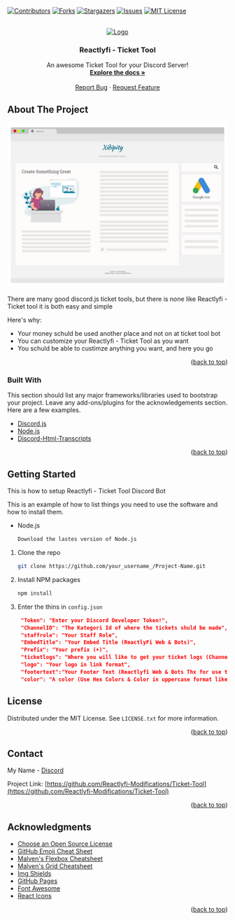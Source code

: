 <div id="top"></div>


[![Contributors][contributors-shield]][contributors-url]
[![Forks][forks-shield]][forks-url]
[![Stargazers][stars-shield]][stars-url]
[![Issues][issues-shield]][issues-url]
[![MIT License][license-shield]][license-url]





<br />
<div align="center">
  <a href="https://github.com/othneildrew/Best-README-Template">
    <img src="https://cdn.discordapp.com/attachments/961180157756968960/967457490482638919/Untitled.png" alt="Logo" width="200" height="200">
  </a>

  <h3 align="center">Reactlyfi - Ticket Tool</h3>

  <p align="center">
    An awesome Ticket Tool for your Discord Server!
    <br />
    <a href="https://github.com/Reactlyfi-Modifications/Ticket-Tool"><strong>Explore the docs »</strong></a>
    <br />
    <br />
    <!-- <a href="https://github.com/othneildrew/Best-README-Template">View Demo</a> -->
    <a href="https://github.com/Reactlyfi-Modifications/Ticket-Tool/issues">Report Bug</a>
    ·
    <a href="https://github.com/Reactlyfi-Modifications/Ticket-Tool/issues">Request Feature</a>
  </p>
</div>


<!-- ABOUT THE PROJECT -->
## About The Project

[![Product Name Screen Shot][product-screenshot]](https://example.com)

There are many good discord.js ticket tools, but there is none like Reactlyfi - Ticket tool it is both easy and simple

Here's why:
* Your money schuld be used another place and not on at ticket tool bot
* You can customize your Reactlyfi - Ticket Tool as you want
* You schuld be able to custimze anything you want, and here you go


<p align="right">(<a href="#top">back to top</a>)</p>



### Built With

This section should list any major frameworks/libraries used to bootstrap your project. Leave any add-ons/plugins for the acknowledgements section. Here are a few examples.

* [Discord.js](https://discord.js.org/#/)
* [Node.js](https://nodejs.org/en/)
* [Discord-Html-Transcripts](https://www.npmjs.com/package/discord-html-transcripts)

<p align="right">(<a href="#top">back to top</a>)</p>


<!-- GETTING STARTED -->
## Getting Started

This is how to setup Reactlyfi - Ticket Tool Discord Bot


This is an example of how to list things you need to use the software and how to install them.
* Node.js
  ```sh
  Download the lastes version of Node.js
  ```


1. Clone the repo
   ```sh
   git clone https://github.com/your_username_/Project-Name.git
   ```
2. Install NPM packages
   ```sh
   npm install
   ```
3. Enter the thins in `config.json`
   ```json
    "Token": "Enter your Discord Developer Token!",
    "ChannelID": "The Kategori Id of where the tickets shuld be made",
    "staffrole": "Your Staff Role",
    "EmbedTitle": "Your Embed Title (ReactlyFi Web & Bots)",
    "Prefix": "Your prefix (+)",
    "ticketlogs": "Where you will like to get your ticket logs (Channel ID)",
    "logo": "Your logo in link format",
    "footertext":"Your Footer Text (Reactlyfi Web & Bots Thx for use the ticket tool)",
    "color": "A color (Use Hex Colors & Color in uppercase format like BLUE)"
   ```



<!-- LICENSE -->
## License

Distributed under the MIT License. See `LICENSE.txt` for more information.

<p align="right">(<a href="#top">back to top</a>)</p>



<!-- CONTACT -->
## Contact

My Name - [Discord](CPTRICO#5167)

Project Link: [https://github.com/Reactlyfi-Modifications/Ticket-Tool](https://github.com/Reactlyfi-Modifications/Ticket-Tool)

<p align="right">(<a href="#top">back to top</a>)</p>


<!-- ACKNOWLEDGMENTS -->
## Acknowledgments


* [Choose an Open Source License](https://choosealicense.com)
* [GitHub Emoji Cheat Sheet](https://www.webpagefx.com/tools/emoji-cheat-sheet)
* [Malven's Flexbox Cheatsheet](https://flexbox.malven.co/)
* [Malven's Grid Cheatsheet](https://grid.malven.co/)
* [Img Shields](https://shields.io)
* [GitHub Pages](https://pages.github.com)
* [Font Awesome](https://fontawesome.com)
* [React Icons](https://react-icons.github.io/react-icons/search)

<p align="right">(<a href="#top">back to top</a>)</p>



<!-- MARKDOWN LINKS & IMAGES -->
<!-- https://www.markdownguide.org/basic-syntax/#reference-style-links -->
[contributors-shield]: https://img.shields.io/github/contributors/Reactlyfi-Modifications/Ticket-Tool.svg?style=for-the-badge
[contributors-url]: https://github.com/Reactlyfi-Modifications/Ticket-Tool/graphs/contributors
[forks-shield]: https://img.shields.io/github/forks/Reactlyfi-Modifications/Ticket-Tool.svg?style=for-the-badge
[forks-url]: https://github.com/Reactlyfi-Modifications/Ticket-Tool/network/members
[stars-shield]: https://img.shields.io/github/stars/Reactlyfi-Modifications/Ticket-Tool.svg?style=for-the-badge
[stars-url]: https://github.com/Reactlyfi-Modifications/Ticket-Tool/stargazers
[issues-shield]: https://img.shields.io/github/issues/Reactlyfi-Modifications/Ticket-Tool.svg?style=for-the-badge
[issues-url]: https://github.com/Reactlyfi-Modifications/Ticket-Tool/issues
[license-shield]: https://img.shields.io/github/license/Reactlyfi-Modifications/Ticket-Tool.svg?style=for-the-badge
[license-url]: https://github.com/Reactlyfi-Modifications/Ticket-Tool/blob/master/LICENSE.txt
[product-screenshot]: https://github.com/othneildrew/Best-README-Template/raw/master/images/screenshot.png
